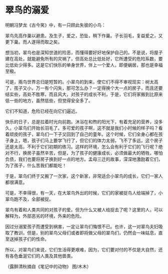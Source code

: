 # 翠鸟的溺爱

明朝冯梦龙《古今笑》中，有一只顾此失彼的小鸟： 

翠鸟先高作巢以避患。及生子，爱之，恐坠，稍下作巢。子长羽毛，复益爱之，又更下巢。而人遂得而取之矣。 

想当初，翠鸟也是深知世道的险恶，而懂得要好好地保护自己的。不是说，将屋子建在高处，就能避免所有的灾祸了，但高处总比低处好，它所遭受的危险系数，要比低处少得多。这是它们快乐的单身世界，伴上一个爱人，即便蜗居，那也是幸福至极。 

可是，兩鸟世界总归是短暂的。小翠鸟的到来，使它们不得不审视现实：树太高了，孩子又小，万一有个闪失，那可怎么办？一定得换个大一点的房子，而且还要结实些，高处不胜寒，而且风大，对孩子的成长不利，于是，它们将家搬到比原来低一些的地方，虽然低些，但觉得安全多了。 

它们不知道，危险已经在向它们逼近。 

快乐的日子，总是拉着时光向前跑。沐浴在和煦的阳光下，有着充足的营养，没多久，小翠鸟们开始长羽毛了。多可爱的孩子啊，这不就是我们小时候的样子吗？看着顽皮的孩子，翠鸟们一下子又回到了自己的童年。这个时候，它们全身心都在孩子身上，嗯，孩子们马上要学飞行了，但它们的体力太弱，飞不了多远，这个房子还是太高，不利于它们初期的练习。这样的环境，怎么会有利于它们的飞行呢？绝对不行，换房子虽然辛苦，但是，为了孩子的健康成长，必须做最大的牺牲，哪怕负债，我们也要将房子换到好一点的地方。孟母三迁的故事，深深地激励着它们，为了孩子，什么苦我们都能吃！ 

于是，翠鸟们终于又搬了一次家，这个新家，非常适合小翠鸟的成长，它们一家人都很满意。 

可是，不幸得很，有一天，在大翠鸟外出的时候，它们的家被捉鸟人给端掉了，小翠鸟跑不及，全部被捉。 

翠鸟有着和人类共同的对孩子的爱。但为什么又被人给捉去了呢？这里的人，可以解释为，外部恶劣的环境，外来的危险。 

因过分溺爱孩子而遭受到祸害，一定让翠鸟们悔恨不已。也许，这一对翠鸟夫妇吸取了教训，但是，别的翠鸟父母们或者即将做父母的翠鸟们，仍然会一味姑息，直至送掉孩子们的性命。 

所以，对翠鸟们来说，它们生活得更艰难，因为，它们要对付的不仅是大自然，还有各色垂涎它们的人类及其他兽类。 

（露醉清秋摘自《笔记中的动物》 图/木木）